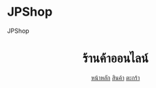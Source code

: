 # JPShop
JPShop
<!-- index.html -->
<!DOCTYPE html>
<html lang="th">
<head>
  <meta charset="UTF-8">
  <title>ร้านค้าของฉัน</title>
  <link rel="stylesheet" href="style.css">
</head>
<body>
  <header>
    <h1>ร้านค้าออนไลน์</h1>
    <nav>
      <a href="index.html">หน้าหลัก</a>
      <a href="products.html">สินค้า</a>
      <a href="cart.html">ตะกร้า</a>
    </nav>
  </header>

  <section id="products">
    <!-- สินค้าจะโหลดจาก JS -->
  </section>

  <script src="products.js"></script>
</body>
</html>

